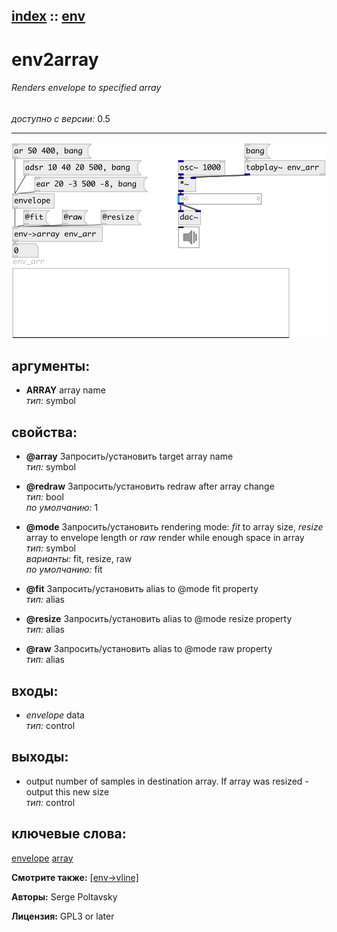 [index](index.html) :: [env](category_env.html)
---

# env2array

###### Renders envelope to specified array

*доступно с версии:* 0.5

---




[![example](../examples/img/env2array.jpg)](../examples/pd/env2array.pd)



## аргументы:

* **ARRAY**
array name<br>
_тип:_ symbol<br>





## свойства:

* **@array** 
Запросить/установить target array name<br>
_тип:_ symbol<br>

* **@redraw** 
Запросить/установить redraw after array change<br>
_тип:_ bool<br>
_по умолчанию:_ 1<br>

* **@mode** 
Запросить/установить rendering mode: *fit* to array size, *resize* array to envelope length or *raw*
render while enough space in array<br>
_тип:_ symbol<br>
_варианты:_ fit, resize, raw<br>
_по умолчанию:_ fit<br>

* **@fit** 
Запросить/установить alias to @mode fit property<br>
_тип:_ alias<br>

* **@resize** 
Запросить/установить alias to @mode resize property<br>
_тип:_ alias<br>

* **@raw** 
Запросить/установить alias to @mode raw property<br>
_тип:_ alias<br>



## входы:

* *envelope* data<br>
_тип:_ control



## выходы:

* output number of samples in destination array. If array was resized - output this new size<br>
_тип:_ control



## ключевые слова:

[envelope](keywords/envelope.html)
[array](keywords/array.html)



**Смотрите также:**
[\[env-&gt;vline\]](env-%3Evline.html)




**Авторы:** Serge Poltavsky




**Лицензия:** GPL3 or later





